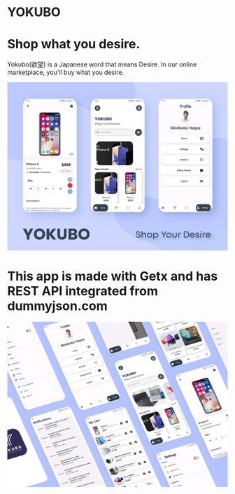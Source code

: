 # YOKUBO

# Shop what you desire.
Yokubo(欲望) is a Japanese word that means Desire. In our online marketplace, you'll buy what you desire.

![images](https://github.com/SimoHimo/Yokubo/blob/master/assets/images/mockups1.jpg)
# This app is made with Getx and has REST API integrated from dummyjson.com

![images](https://github.com/SimoHimo/Yokubo/blob/master/assets/images/mockups2.png)


